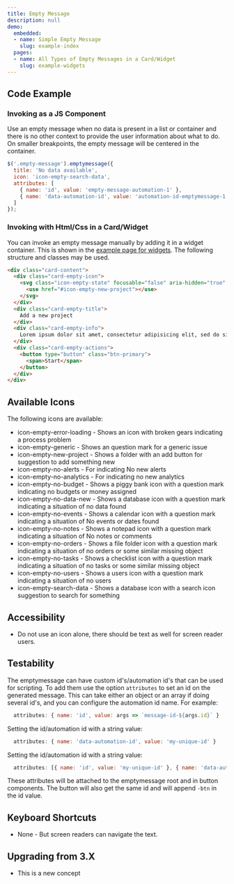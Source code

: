 ```yaml
---
title: Empty Message
description: null
demo:
  embedded:
  - name: Simple Empty Message
    slug: example-index
  pages:
  - name: All Types of Empty Messages in a Card/Widget
    slug: example-widgets
---
```


## Code Example

### Invoking as a JS Component

Use an empty message when no data is present in a list or container and there is no other context to provide the user information about what to do. On smaller breakpoints, the empty message will be centered in the container.

```javascript
$('.empty-message').emptymessage({
  title: 'No data available',
  icon: 'icon-empty-search-data',
  attributes: [
    { name: 'id', value: 'empty-message-automation-1' },
    { name: 'data-automation-id', value: 'automation-id-emptymessage-1' }
  ]
});
```

### Invoking with Html/Css in a Card/Widget

You can invoke an empty message manually by adding it in a widget container. This is shown in the [example page for widgets](https://latest-enterprise.demo.design.infor.com/components/emptymessage/example-widgets.html). The following structure and classes may be used.

```html
<div class="card-content">
  <div class="card-empty-icon">
    <svg class="icon-empty-state" focusable="false" aria-hidden="true" role="presentation">
      <use href="#icon-empty-new-project"></use>
    </svg>
  </div>
  <div class="card-empty-title">
    Add a new project
  </div>
  <div class="card-empty-info">
    Lorem ipsum dolor sit amet, consectetur adipisicing elit, sed do siusmod temp.
  </div>
  <div class="card-empty-actions">
    <button type="button" class="btn-primary">
      <span>Start</span>
    </button>
  </div>
</div>
```

## Available Icons

The following icons are available:

- icon-empty-error-loading - Shows an icon with broken gears indicating a process problem
- icon-empty-generic - Shows an question mark for a generic issue
- icon-empty-new-project - Shows a folder with an add button for suggestion to add something new
- icon-empty-no-alerts - For indicating No new alerts
- icon-empty-no-analytics - For indicating no new analytics
- icon-empty-no-budget - Shows a piggy bank icon with a question mark indicating no budgets or money assigned
- icon-empty-no-data-new - Shows a database icon with a question mark indicating a situation of no data found
- icon-empty-no-events - Shows a calendar icon with a question mark indicating a situation of No events or dates found
- icon-empty-no-notes - Shows a notepad icon with a question mark indicating a situation of No notes or comments
- icon-empty-no-orders - Shows a file folder icon with a question mark indicating a situation of no orders or some similar missing object
- icon-empty-no-tasks - Shows a checklist icon with a question mark indicating a situation of no tasks or some similar missing object
- icon-empty-no-users - Shows a users icon with a question mark indicating a situation of no users
- icon-empty-search-data - Shows a database icon with a search icon suggestion to search for something

## Accessibility

- Do not use an icon alone, there should be text as well for screen reader users.

## Testability

The emptymessage can have custom id's/automation id's that can be used for scripting. To add them use the option `attributes` to set an id on the generated message. This can take either an object or an array if doing several id's, and you can configure the automation id name. For example:

```js
  attributes: { name: 'id', value: args => `message-id-${args.id}` }
```

Setting the id/automation id with a string value:

```js
  attributes: { name: 'data-automation-id', value: 'my-unique-id' }
```

Setting the id/automation id with a string value:

```js
  attributes: [{ name: 'id', value: 'my-unique-id' }, { name: 'data-automation-id', value: 'my-unique-id' }]
```

These attributes will be attached to the emptymessage root and in button components. The button will also get the same id and will append `-btn` in the id value.

## Keyboard Shortcuts

- None - But screen readers can navigate the text.

## Upgrading from 3.X

- This is a new concept
